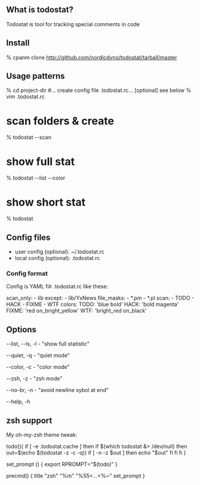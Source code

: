 ##  What is todostat?

Todostat is tool for tracking special comments in code

## Install

 % cpanm clone http://github.com/nordicdyno/todostat/tarball/master

## Usage patterns

 % cd project-dir
 #... create config file .todostat.rc... [optional] see below
 % vim .todostat.rc
 # scan folders & create
 % todostat --scan
 # show full stat
 % todostat --list --color
 # show short stat
 % todostat

## Config files

- user config (optional):  ~/.todostat.rc
- local config (optional):  .todostat.rc

### Config format

Config is YAML filr .todostat.rc like these:

   scan_only:
     - lib
   except:
     - lib/YxNews
   file_masks:
     - *.pm
     - *.pl
   scan:
     - TODO
     - HACK
     - FIXME
     - WTF
   colors:
     TODO:  'blue bold'
     HACK:  'bold magenta'
     FIXME: 'red on_bright_yellow'
     WTF:   'bright_red on_black'

## Options

 --list, --ls, -l - "show full statistic"

 --quiet, -q - "quiet mode"

 --color, -c - "color mode"

 --zsh, -z - "zsh mode"

 --no-br, -n - "avoid newline sybol at end"

 --help, -h

## zsh support

My oh-my-zsh theme tweak:

 todo(){
     if [ -e .todostat.cache ]
     then
         if $(which todostat &> /dev/null)
         then
             out=$(echo $(todostat -z -c -q))
             if [ -n -z $out ]
             then
                 echo "$out"
             fi
         fi
     fi
 }
 
 set_prompt () {
     export RPROMPT="$(todo)"
 }
 
 precmd() {
     title "zsh" "%m" "%55<...<%~"
     set_prompt
 }
